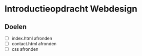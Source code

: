 # Introductieopdracht Webdesign

## Doelen
* [ ] index.html afronden
* [ ] contact.html afronden
* [ ] css afronden
